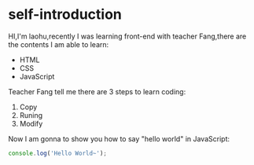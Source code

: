 # self-introduction
HI,I'm laohu,recently I was learning front-end with teacher Fang,there are the contents I am able to learn:
* HTML
* CSS
* JavaScript

Teacher Fang tell me there are 3 steps to learn coding:
1. Copy
2. Runing
3. Modify

Now I am gonna to show you how to say "hello world" in JavaScript:
``` JavaScript
console.log('Hello World~');
``` 
